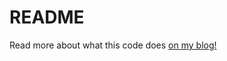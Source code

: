 # README

Read more about what this code does [on my blog!](https://1d8.github.io/publications/huntingwmiexec/)


